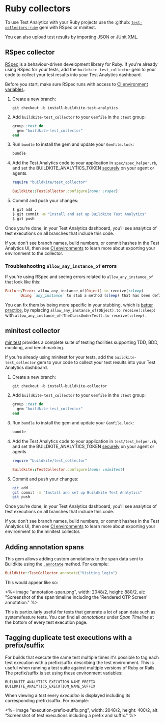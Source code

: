 # Ruby collectors

To use Test Analytics with your Ruby projects use the :github: [`test-collectors-ruby`](https://github.com/buildkite/test-collector-ruby) gem with RSpec or minitest.

You can also upload test results by importing [JSON](/docs/test-analytics/importing-json) or [JUnit XML](/docs/test-analytics/importing-junit-xml).


## RSpec collector

[RSpec](https://rspec.info/) is a behaviour-driven development library for Ruby.
If you're already using RSpec for your tests, add the `buildkite-test_collector` gem to your code to collect your test results into your Test Analytics dashboard.

Before you start, make sure RSpec runs with access to [CI environment variables](/docs/test-analytics/ci-environments).

1. Create a new branch:

    ```
    git checkout -b install-buildkite-test-analytics
    ```

2. Add `buildkite-test_collector` to your `Gemfile` in the `:test` group:

    ```rb
    group :test do
      gem "buildkite-test_collector"
    end
    ```

3. Run `bundle` to install the gem and update your `Gemfile.lock`:

    ```sh
    bundle
    ```

3. Add the Test Analytics code to your application in `spec/spec_helper.rb`, and set the BUILDKITE_ANALYTICS_TOKEN [securely](/docs/pipelines/secrets) on your agent or agents.

    ```rb
    require "buildkite/test_collector"

    Buildkite::TestCollector.configure(hook: :rspec)
    ```

4. Commit and push your changes:

    ```sh
    $ git add .
    $ git commit -m "Install and set up Buildkite Test Analytics"
    $ git push
    ```

Once you're done, in your Test Analytics dashboard, you'll see analytics of test executions on all branches that include this code.

If you don't see branch names, build numbers, or commit hashes in the Test Analytics UI, then see [CI environments](/docs/test-analytics/ci-environments) to learn more about exporting your environment to the collector.

### Troubleshooting `allow_any_instance_of` errors

If you're using RSpec and seeing errors related to `allow_any_instance_of` that look like this:

```ruby
Failure/Error: allow_any_instance_of(Object).to receive(:sleep)
       Using `any_instance` to stub a method (sleep) that has been defined on a prepended module (Buildkite::TestCollector::Object::CustomObjectSleep) is not supported.
```

You can fix them by being more specific in your stubbing, which is [better practice](https://web.archive.org/web/20220810120550/https://relishapp.com/rspec/rspec-mocks/v/3-11/docs/working-with-legacy-code/any-instance), by replacing `allow_any_instance_of(Object).to receive(:sleep)` with `allow_any_instance_of(TheClassUnderTest).to receive(:sleep)`.

## minitest collector

[minitest](https://github.com/minitest/minitest) provides a complete suite of testing facilities supporting TDD, BDD, mocking, and benchmarking.

If you're already using minitest for your tests, add the `buildkite-test_collector` gem to your code to collect your test results into your Test Analytics dashboard.

1. Create a new branch:

    ```
    git checkout -b install-buildkite-collector
    ```

2. Add `buildkite-test_collector` to your `Gemfile` in the `:test` group:

    ```rb
    group :test do
      gem "buildkite-test_collector"
    end
    ```

3. Run `bundle` to install the gem and update your `Gemfile.lock`:

    ```sh
    bundle
    ```

3. Add the Test Analytics code to your application in `test/test_helper.rb`, and set the BUILDKITE_ANALYTICS_TOKEN [securely](/docs/pipelines/secrets) on your agent or agents.

    ```rb
    require "buildkite/test_collector"

    Buildkite::TestCollector.configure(hook: :minitest)
    ```

4. Commit and push your changes:

    ```sh
    git add .
    git commit -m "Install and set up Buildkite Test Analytics"
    git push
    ```

Once you're done, in your Test Analytics dashboard, you'll see analytics of test executions on all branches that include this code.

If you don't see branch names, build numbers, or commit hashes in the Test Analytics UI, then see [CI environments](/docs/test-analytics/ci-environments) to learn more about exporting your environment to the minitest collector.

## Adding annotation spans

This gem allows adding custom annotations to the span data sent to Buildkite using the [`.annotate`](https://github.com/buildkite/test-collector-ruby/blob/d9fe11341e4aa470e766febee38124b644572360/lib/buildkite/test_collector.rb#L64) method. For example:

```ruby
Buildkite::TestCollector.annotate("Visiting login")
```

This would appear like so:

<%= image "annotation-span.png", width: 2048/2, height: 880/2, alt: "Screenshot of the span timeline including the 'Rendered OTP Screen' annotation." %>

This is particularly useful for tests that generate a lot of span data such as system/feature tests. You can find all _annotations_ under _Span Timeline_ at the bottom of every test execution page.

## Tagging duplicate test executions with a prefix/suffix

For builds that execute the same test multiple times it's possible to tag each test execution with a prefix/suffix describing the test environment. This is useful when running a test suite against multiple versions of Ruby or Rails. The prefix/suffix is set using these environment variables:

```
BUILDKITE_ANALYTICS_EXECUTION_NAME_PREFIX
BUILDKITE_ANALYTICS_EXECUTION_NAME_SUFFIX
```

When viewing a _test_ every _execution_ is displayed including its corresponding prefix/suffix. For example:

<%= image "execution-prefix-suffix.png", width: 2048/2, height: 400/2, alt: "Screenshot of test executions including a prefix and suffix." %>
